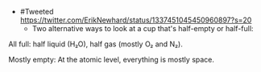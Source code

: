 - #Tweeted https://twitter.com/ErikNewhard/status/1337451045450960897?s=20
    - Two alternative ways to look at a cup that's half-empty or half-full:

All full: half liquid (H₂O), half gas (mostly O₂ and N₂).

Mostly empty: At the atomic level, everything is mostly space.
